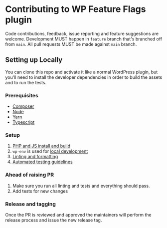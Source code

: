 # Contributing to WP Feature Flags plugin

Code contributions, feedback, issue reporting and feature suggestions are welcome. Development MUST happen in `feature` branch that's branched off from `main`. All pull requests MUST be made against `main` branch.

## Setting up Locally

You can clone this repo and activate it like a normal WordPress plugin, but you'll need to install the developer dependencies in order to build the assets and to run the tests.

### Prerequisites

-   [Composer](https://getcomposer.org/)
-   [Node](https://nodejs.org/)
-   [Yarn](https://yarnpkg.com/getting-started/install)
-   [Typescript](https://www.typescriptlang.org/)

### Setup

1. [PHP and JS install and build](https://github.com/codebtech/wp-feature-flags?tab=readme-ov-file#development-setup)
2. `wp-env` is used for [local development](https://github.com/codebtech/wp-feature-flags?tab=readme-ov-file#development-setup)
3. [Linting and formatting](https://github.com/codebtech/wp-feature-flags?tab=readme-ov-file#development-setup)
4. [Automated testing guidelines](https://github.com/codebtech/wp-feature-flags?tab=readme-ov-file#development-setup)

### Ahead of raising PR

1. Make sure you run all linting and tests and everything should pass.
2. Add tests for new changes

### Release and tagging

Once the PR is reviewed and approved the maintainers will perform the release process and issue the new release tag.
